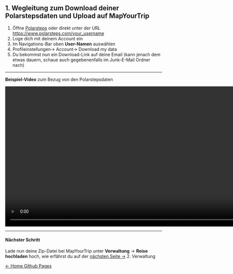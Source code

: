 ## 1. Wegleitung zum Download deiner Polarstepsdaten und Upload auf MapYourTrip

1. Öffne [Polarsteps](https://www.polarsteps.com/) oder direkt unter der URL https://www.polarsteps.com/your_username
2. Loge dich mit deinem Account ein
3. Im Navigations-Bar oben **User-Namen** auswählen
4. Profileinstellungen-> Account-> Download my data
5. Du bekommst nun ein Download-Link auf deine Email (kann jenach dem etwas dauern, schaue auch gegebenenfalls im Junk-E-Mail Ordner nach)

---

**Beispiel-Video** zum Bezug von den Polarstepsdaten

<video width="900" autoplay loop muted playsinline>
  <source src="videos\MapYourTrip_Export_Data.mp4" type="video/mp4">
  Dein Browser unterstützt das Video-Tag nicht.
</video>

---

#### Nächster Schritt

Lade nun deine Zip-Datei bei MapYourTrip unter **Verwaltung** -> **Reise hochladen** hoch, wie erfährst du auf der
[nächsten Seite ->](02_HomePage.md) 2. Verwaltung

[<- Home Github Pages](index.md)
